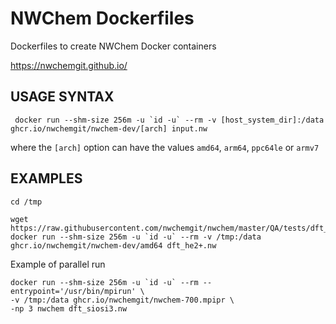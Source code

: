 # NWChem Dockerfiles
Dockerfiles to create NWChem Docker containers

https://nwchemgit.github.io/


## USAGE SYNTAX

```
 docker run --shm-size 256m -u `id -u` --rm -v [host_system_dir]:/data ghcr.io/nwchemgit/nwchem-dev/[arch] input.nw
```
where the `[arch]` option can have the values `amd64`, `arm64`, `ppc64le` or `armv7`  
## EXAMPLES

```
cd /tmp

wget https://raw.githubusercontent.com/nwchemgit/nwchem/master/QA/tests/dft_he2+/dft_he2+.nw
docker run --shm-size 256m -u `id -u` --rm -v /tmp:/data ghcr.io/nwchemgit/nwchem-dev/amd64 dft_he2+.nw
```
Example of parallel run  

```
docker run --shm-size 256m -u `id -u` --rm --entrypoint='/usr/bin/mpirun' \
-v /tmp:/data ghcr.io/nwchemgit/nwchem-700.mpipr \
-np 3 nwchem dft_siosi3.nw
```

